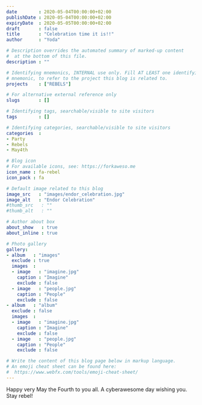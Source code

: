 ```yaml
---
date        : 2020-05-04T00:00:00+02:00
publishDate : 2020-05-04T00:00:00+02:00
expiryDate  : 2020-05-05T00:00:00+02:00
draft       : false
title       : "Celebration time it is!!"
author      : "Yoda"

# Description overrides the automated summary of marked-up content
#  at the bottom of this file.
description : ""

# Identifying mnemonics, INTERNAL use only. Fill AT LEAST one identifying
# mnemonic, to refer to the project this blog is related to.
projects    : ["REBELS"]

# For alternative external reference only
slugs       : []

# Identifying tags, searchable/visible to site visitors
tags        : []

# Identifying categories, searchable/visible to site visitors
categories  :
- Party
- Rebels
- May4th

# Blog icon
# For available icons, see: https://forkaweso.me
icon_name : fa-rebel
icon_pack : fa

# Default image related to this blog
image_src   : "images/endor_celebration.jpg"
image_alt   : "Endor Celebration"
#thumb_src   : ""
#thumb_alt   : ""

# Author about box
about_show   : true
about_inline : true

# Photo gallery
gallery:
- album   : "images"
  exclude : true
  images  :
  - image   : "imagine.jpg"
    caption : "Imagine"
    exclude : false
  - image   : "people.jpg"
    caption : "People"
    exclude : false
- album   : "album"
  exclude : false
  images  :
  - image   : "imagine.jpg"
    caption : "Imagine"
    exclude : false
  - image   : "people.jpg"
    caption : "People"
    exclude : false

# Write the content of this blog page below in markup language.
# An emoji cheat sheet can be found here:
#  https://www.webfx.com/tools/emoji-cheat-sheet/
---
```


Happy very May the Fourth to you all. A cyberawesome day wishing you. Stay rebel!

